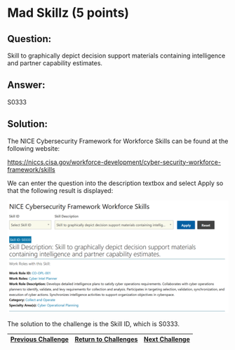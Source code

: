 # Mad Skillz (5 points)

## Question:

Skill to graphically depict decision support materials containing intelligence and partner capability estimates.

## Answer:

S0333

## Solution:

The NICE Cybersecurity Framework for Workforce Skills can be found at the following website:

https://niccs.cisa.gov/workforce-development/cyber-security-workforce-framework/skills

We can enter the question into the description textbox and select Apply so that the following result is displayed:

![nice-screenshot.png](nice-screenshot.png)

The solution to the challenge is the Skill ID, which is S0333.

| [Previous Challenge](/Challenges/Collect-And-Operate/1/README.md#question) | [Return to Challenges](/Challenges/../../../#modules) | [Next Challenge](/Challenges/Collect-And-Operate/3/README.md#question) |
| :------- | :-----: | ------: |